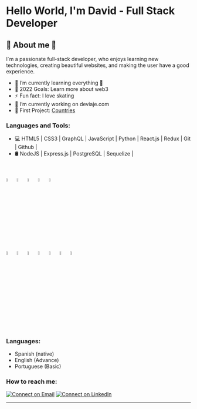 # Hello World, I'm David - Full Stack Developer 

<h2>💯 About me 💯</h2>

I`m a passionate full-stack developer, who enjoys learning new technologies, creating beautiful websites, and making the user have a good experience.

- 🌱 I’m currently learning everything 🤣
- 🥅 2022 Goals: Learn more about web3
- ⚡ Fun fact: I love skating
- 🔭 I’m currently working on deviaje.com 
- 🔭 First Project: [Countries](https://countries-app-seven.vercel.app/)

### Languages and Tools:

- 💻  HTML5 | CSS3 | GraphQL | JavaScript | Python | React.js | Redux | Git | Github | <br />
- 🛢  NodeJS | Express.js | PostgreSQL | Sequelize | 
<br />
<br /> 
<code><img width="5%" src="https://www.vectorlogo.zone/logos/w3_html5/w3_html5-icon.svg"></code>
<code><img width="5%" src="https://www.vectorlogo.zone/logos/w3_css/w3_css-icon.svg"></code>
<code><img width="5%" src="https://www.vectorlogo.zone/logos/reactjs/reactjs-icon.svg"></code>
<code><img width="5%" src="https://cdn.worldvectorlogo.com/logos/redux.svg"></code>
<code><img width="5%" src="https://www.vectorlogo.zone/logos/git-scm/git-scm-icon.svg"></code>
<br /> 
<code><img width="5%" src="https://www.vectorlogo.zone/logos/nodejs/nodejs-icon.svg"></code> 
<code><img width="5%" src="https://www.vectorlogo.zone/logos/expressjs/expressjs-icon.svg"></code>
<code><img width="5%" src="https://www.vectorlogo.zone/logos/postgresql/postgresql-icon.svg"></code>
<code><img width="5%" src="https://www.vectorlogo.zone/logos/sequelizejs/sequelizejs-icon.svg"></code>
<code><img width="5%" src="https://www.vectorlogo.zone/logos/graphql/graphql-icon.svg"></code>
<code><img width="5%" src="https://www.vectorlogo.zone/logos/github/github-icon.svg"></code>
<code><img width="5%" src="[https://www.vectorlogo.zone/logos/github/github-icon.svg](https://www.google.com/url?sa=i&url=https%3A%2F%2Fes.m.wikipedia.org%2Fwiki%2FArchivo%3APython-logo-notext.svg&psig=AOvVaw1CBQmDszKkxndW1J3rrUMf&ust=1676236600076000&source=images&cd=vfe&ved=0CBAQjRxqFwoTCMi1r4qyjv0CFQAAAAAdAAAAABAE)"></code>
<br /> 
<br />

### Languages:

- Spanish (native)
- English (Advance)
- Portuguese (Basic)

### How to reach me:

 [![Connect on Email](https://img.shields.io/badge/Email-David%20Pajaro-green)](mailto:david-972010@hotmail.com)
[![Connect on LinkedIn](https://img.shields.io/badge/--linkedin?label=LinkedIn&logo=LinkedIn&style=social)](https://www.linkedin.com/in/david-pajaro-rodriguez-0129109b/)


---


